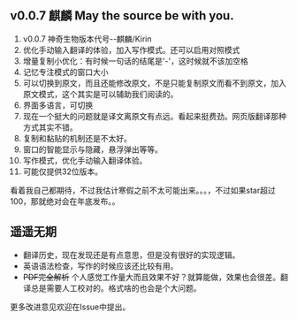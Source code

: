 ## v0.0.7 麒麟   May the source be with you.
1. v0.0.7 神奇生物版本代号--麒麟/Kirin
1. 优化手动输入翻译的体验，加入写作模式。还可以启用对照模式
2. 增量复制小优化：有时候一句话的结尾是'-'，这时候就不该加空格
3. 记忆专注模式的窗口大小
4. 可以切换到原文，而且还能修改原文，不是只能复制原文而看不到原文，加入原文模式，这个其实是可以辅助我们阅读的。
6. 界面多语言，可切换
7. 现在一个挺大的问题就是译文离原文有点远。看起来挺费劲。网页版翻译那种方式其实不错。
8. 复制和黏贴的机制还是不太好。
9. 窗口的智能显示与隐藏，悬浮弹出等等。
10. 写作模式，优化手动输入翻译体验。
11. 可能仅提供32位版本。

看着我自己都期待，不过我估计寒假之前不太可能出来。。。，不过如果star超过100，那就绝对会在年底发布。。

## 遥遥无期
- 翻译历史，现在发现还是有点意思，但是没有很好的实现逻辑。
- 英语语法检查，写作的时候应该还比较有用。
- ~~PDF完全解析~~ 个人感觉工作量大而且效果不好？就算能做，效果也会很差。翻译总是需要人工校对的。格式啥的也会是个大问题。

更多改进意见欢迎在Issue中提出。

